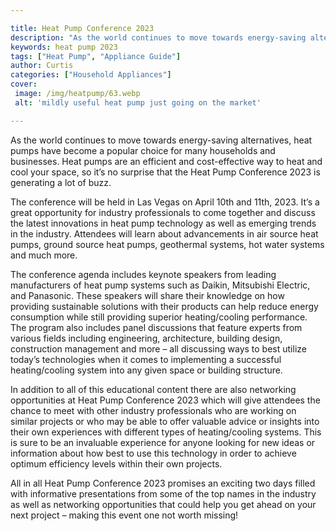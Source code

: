```yaml
---

title: Heat Pump Conference 2023
description: "As the world continues to move towards energy-saving alternatives, heat pumps have become a popular choice for many households and...learn more about it now"
keywords: heat pump 2023
tags: ["Heat Pump", "Appliance Guide"]
author: Curtis
categories: ["Household Appliances"]
cover: 
 image: /img/heatpump/63.webp
 alt: 'mildly useful heat pump just going on the market'

---
```


As the world continues to move towards energy-saving alternatives, heat pumps have become a popular choice for many households and businesses. Heat pumps are an efficient and cost-effective way to heat and cool your space, so it’s no surprise that the Heat Pump Conference 2023 is generating a lot of buzz. 

The conference will be held in Las Vegas on April 10th and 11th, 2023. It’s a great opportunity for industry professionals to come together and discuss the latest innovations in heat pump technology as well as emerging trends in the industry. Attendees will learn about advancements in air source heat pumps, ground source heat pumps, geothermal systems, hot water systems and much more. 

The conference agenda includes keynote speakers from leading manufacturers of heat pump systems such as Daikin, Mitsubishi Electric, and Panasonic. These speakers will share their knowledge on how providing sustainable solutions with their products can help reduce energy consumption while still providing superior heating/cooling performance. The program also includes panel discussions that feature experts from various fields including engineering, architecture, building design, construction management and more – all discussing ways to best utilize today’s technologies when it comes to implementing a successful heating/cooling system into any given space or building structure. 

In addition to all of this educational content there are also networking opportunities at Heat Pump Conference 2023 which will give attendees the chance to meet with other industry professionals who are working on similar projects or who may be able to offer valuable advice or insights into their own experiences with different types of heating/cooling systems. This is sure to be an invaluable experience for anyone looking for new ideas or information about how best to use this technology in order to achieve optimum efficiency levels within their own projects. 

All in all Heat Pump Conference 2023 promises an exciting two days filled with informative presentations from some of the top names in the industry as well as networking opportunities that could help you get ahead on your next project – making this event one not worth missing!

